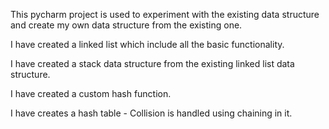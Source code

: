 This pycharm project is used to experiment with the existing data structure
and create my own data structure from the existing one.

I have created a linked list which include all the basic functionality.

I have created a stack data structure from the existing linked list data structure.

I have created a custom hash function.

I have creates a hash table
    - Collision is handled using chaining in it.

